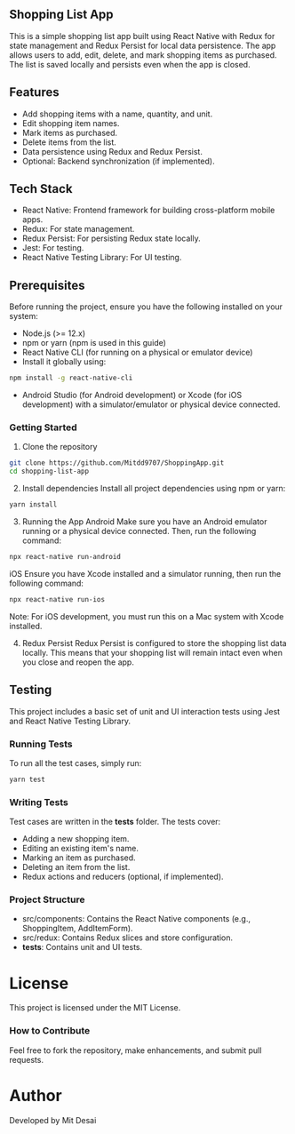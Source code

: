 ## Shopping List App

This is a simple shopping list app built using React Native with Redux for state management and Redux Persist for local data persistence. The app allows users to add, edit, delete, and mark shopping items as purchased. The list is saved locally and persists even when the app is closed.

## Features

- Add shopping items with a name, quantity, and unit.
- Edit shopping item names.
- Mark items as purchased.
- Delete items from the list.
- Data persistence using Redux and Redux Persist.
- Optional: Backend synchronization (if implemented).

## Tech Stack

- React Native: Frontend framework for building cross-platform mobile apps.
- Redux: For state management.
- Redux Persist: For persisting Redux state locally.
- Jest: For testing.
- React Native Testing Library: For UI testing.

## Prerequisites

Before running the project, ensure you have the following installed on your system:

- Node.js (>= 12.x)
- npm or yarn (npm is used in this guide)
- React Native CLI (for running on a physical or emulator device)
- Install it globally using:

```bash
npm install -g react-native-cli
```

- Android Studio (for Android development) or Xcode (for iOS development) with a simulator/emulator or physical device connected.

### Getting Started

1. Clone the repository

```bash
git clone https://github.com/Mitdd9707/ShoppingApp.git 
cd shopping-list-app
```

2. Install dependencies
   Install all project dependencies using npm or yarn:

```bash
yarn install
```

3. Running the App
   Android
   Make sure you have an Android emulator running or a physical device connected. Then, run the following command:

```bash
npx react-native run-android
```

iOS
Ensure you have Xcode installed and a simulator running, then run the following command:

```bash
npx react-native run-ios
```

Note: For iOS development, you must run this on a Mac system with Xcode installed.

4. Redux Persist
   Redux Persist is configured to store the shopping list data locally. This means that your shopping list will remain intact even when you close and reopen the app.

## Testing

This project includes a basic set of unit and UI interaction tests using Jest and React Native Testing Library.

### Running Tests

To run all the test cases, simply run:

```bash
yarn test
```

### Writing Tests

Test cases are written in the **tests** folder. The tests cover:

- Adding a new shopping item.
- Editing an existing item's name.
- Marking an item as purchased.
- Deleting an item from the list.
- Redux actions and reducers (optional, if implemented).

### Project Structure

- src/components: Contains the React Native components (e.g., ShoppingItem, AddItemForm).
- src/redux: Contains Redux slices and store configuration.
- **tests**: Contains unit and UI tests.

# License

This project is licensed under the MIT License.

### How to Contribute

Feel free to fork the repository, make enhancements, and submit pull requests.

# Author

Developed by Mit Desai
